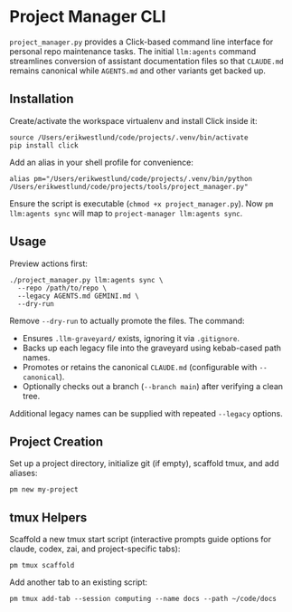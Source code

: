 # Project Manager CLI

`project_manager.py` provides a Click-based command line interface for personal
repo maintenance tasks. The initial `llm:agents` command streamlines conversion
of assistant documentation files so that `CLAUDE.md` remains canonical while
`AGENTS.md` and other variants get backed up.

## Installation

Create/activate the workspace virtualenv and install Click inside it:

```
source /Users/erikwestlund/code/projects/.venv/bin/activate
pip install click
```

Add an alias in your shell profile for convenience:

```
alias pm="/Users/erikwestlund/code/projects/.venv/bin/python /Users/erikwestlund/code/projects/tools/project_manager.py"
```

Ensure the script is executable (`chmod +x project_manager.py`). Now `pm
llm:agents sync` will map to `project-manager llm:agents sync`.

## Usage

Preview actions first:

```
./project_manager.py llm:agents sync \
  --repo /path/to/repo \
  --legacy AGENTS.md GEMINI.md \
  --dry-run
```

Remove `--dry-run` to actually promote the files. The command:

- Ensures `.llm-graveyard/` exists, ignoring it via `.gitignore`.
- Backs up each legacy file into the graveyard using kebab-cased path names.
- Promotes or retains the canonical `CLAUDE.md` (configurable with `--canonical`).
- Optionally checks out a branch (`--branch main`) after verifying a clean tree.

Additional legacy names can be supplied with repeated `--legacy` options.

## Project Creation

Set up a project directory, initialize git (if empty), scaffold tmux, and add
aliases:

```
pm new my-project
```

## tmux Helpers

Scaffold a new tmux start script (interactive prompts guide options for claude,
codex, zai, and project-specific tabs):

```
pm tmux scaffold
```

Add another tab to an existing script:

```
pm tmux add-tab --session computing --name docs --path ~/code/docs
```
